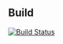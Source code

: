 ## Build
[![Build Status](https://travis-ci.com/peasch/OCR_projet9.svg?branch=master)](https://travis-ci.com/peasch/OCR_projet9)
